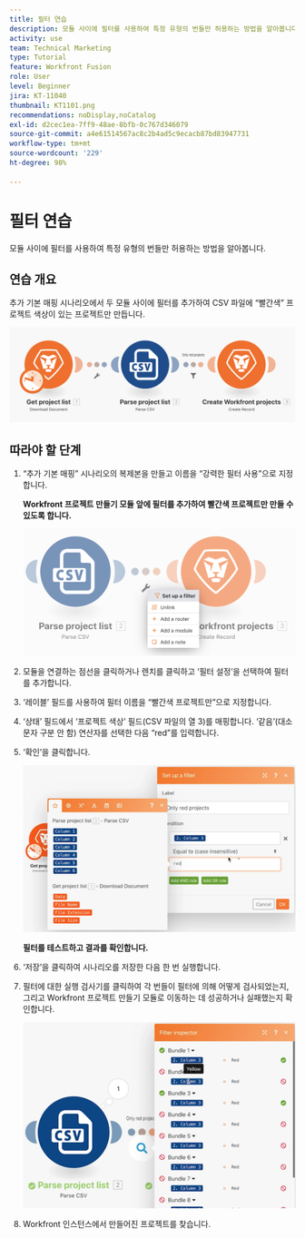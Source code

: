 ```yaml
---
title: 필터 연습
description: 모듈 사이에 필터를 사용하여 특정 유형의 번들만 허용하는 방법을 알아봅니다.
activity: use
team: Technical Marketing
type: Tutorial
feature: Workfront Fusion
role: User
level: Beginner
jira: KT-11040
thumbnail: KT1101.png
recommendations: noDisplay,noCatalog
exl-id: d2cec1ea-7ff9-48ae-8bfb-0c767d346079
source-git-commit: a4e61514567ac8c2b4ad5c9ecacb87bd83947731
workflow-type: tm+mt
source-wordcount: '229'
ht-degree: 98%

---
```


# 필터 연습

모듈 사이에 필터를 사용하여 특정 유형의 번들만 허용하는 방법을 알아봅니다.

## 연습 개요

추가 기본 매핑 시나리오에서 두 모듈 사이에 필터를 추가하여 CSV 파일에 “빨간색” 프로젝트 색상이 있는 프로젝트만 만듭니다.

![필터 이미지 1](../12-exercises/assets/filters-walkthrough-1.png)

## 따라야 할 단계

1. “추가 기본 매핑” 시나리오의 복제본을 만들고 이름을 “강력한 필터 사용”으로 지정합니다.

   **Workfront 프로젝트 만들기 모듈 앞에 필터를 추가하여 빨간색 프로젝트만 만들 수 있도록 합니다.**

   ![필터 이미지 2](../12-exercises/assets/filters-walkthrough-2.png)

1. 모듈을 연결하는 점선을 클릭하거나 렌치를 클릭하고 ‘필터 설정’을 선택하여 필터를 추가합니다.
1. ‘레이블’ 필드를 사용하여 필터 이름을 “빨간색 프로젝트만”으로 지정합니다.
1. ‘상태’ 필드에서 ‘프로젝트 색상’ 필드(CSV 파일의 열 3)를 매핑합니다. ‘같음’(대소문자 구분 안 함) 연산자를 선택한 다음 “red”를 입력합니다.
1. ‘확인’을 클릭합니다.

   ![필터 이미지 3](../12-exercises/assets/filters-walkthrough-3.png)

   **필터를 테스트하고 결과를 확인합니다.**

1. ‘저장’을 클릭하여 시나리오를 저장한 다음 한 번 실행합니다.
1. 필터에 대한 실행 검사기를 클릭하여 각 번들이 필터에 의해 어떻게 검사되었는지, 그리고 Workfront 프로젝트 만들기 모듈로 이동하는 데 성공하거나 실패했는지 확인합니다.

   ![필터 이미지 4](../12-exercises/assets/filters-walkthrough-4.png)

1. Workfront 인스턴스에서 만들어진 프로젝트를 찾습니다.

